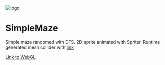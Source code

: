 ![logo](https://i.imgur.com/FXZjdgLl.png)
# SimpleMaze
Simple maze randomed with DFS. 
2D sprite animated with Spriter.
Runtime generated mesh collider with [link](https://forum.unity.com/threads/solved-draw-polygon2d-collider-paths-around-a-2d-mesh.334039/?_ga=2.162662270.33634438.1584415292-514383765.1583897932)


[Link to WebGL](https://yuensunn.github.io/SimpleMaze)
